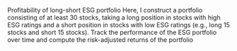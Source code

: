 Profitability of long-short ESG portfolio
Here, I construct a portfolio consisting of at least 30 stocks, taking a long position in stocks with high ESG ratings and a short position in stocks with low ESG ratings (e.g., long 15 stocks and short 15 stocks). Track the performance of the ESG portfolio over time and compute the risk-adjusted returns of the portfolio
